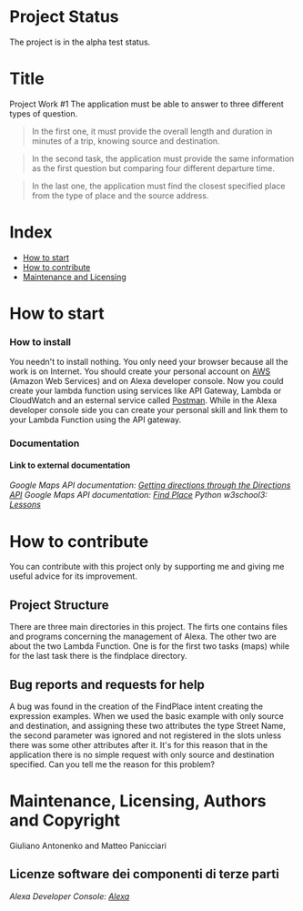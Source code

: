 # Project Status
The project is in the alpha test status.
# Title

Project Work #1
The application must be able to answer to three different types of question.

>In the first one, it must provide the overall length and duration in minutes of a trip, knowing source and destination.

>In the second task, the application must provide the same information as the first question but comparing four different departure time.

>In the last one, the application must find the closest specified place from the type of place and the source address.

# Index

- [How to start](#how-to-start)
- [How to contribute](#how-to-contribute)
- [Maintenance and Licensing](#maintenance-licensing-authors-and-copyright)

# How to start
### How to install
You needn't to install nothing. You only need your browser because all the work is on Internet. You should create your personal account on [AWS](https://developer.amazon.com/alexa/console/ask) (Amazon Web Services) and on Alexa developer console. Now you could create your lambda function using services like API Gateway, Lambda or CloudWatch and an esternal service called [Postman](https://www.postman.com/). While in the Alexa developer console side you can create your personal skill and link them to your Lambda Function using the API gateway.

### Documentation
#### Link to external documentation
*Google Maps API documentation: [Getting directions through the Directions API](https://developers.google.com/maps/documentation/directions/get-directions?hl=it#TravelModes)*
*Google Maps API documentation: [Find Place](https://developers.google.com/maps/documentation/places/web-service/search-find-place?hl=it)*
*Python w3school3: [Lessons](https://www.w3schools.com/python/)*

# How to contribute
You can contribute with this project only by supporting me and giving me useful advice for its improvement.

## Project Structure
There are three main directories in this project. The firts one contains files and programs concerning the management of Alexa. The other two are about the two Lambda Function. One is for the first two tasks (maps) while for the last task there is the findplace directory.

## Bug reports and requests for help
A bug was found in the creation of the FindPlace intent creating the expression examples. When we used the basic example with only source and destination, and assigning these two attributes the type Street Name, the second parameter was ignored and not registered in the slots unless there was some other attributes after it. It's for this reason that in the application there is no simple request with only source and destination specified. Can you tell me the reason for this problem?

# Maintenance, Licensing, Authors and Copyright
Giuliano Antonenko and Matteo Panicciari

## Licenze software dei componenti di terze parti
*Alexa Developer Console: [Alexa](https://developer.amazon.com/alexa/console/ask)*
